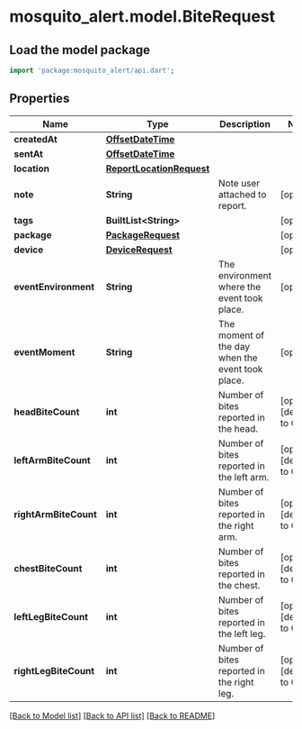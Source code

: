 # mosquito_alert.model.BiteRequest

## Load the model package
```dart
import 'package:mosquito_alert/api.dart';
```

## Properties
Name | Type | Description | Notes
------------ | ------------- | ------------- | -------------
**createdAt** | [**OffsetDateTime**](OffsetDateTime.md) |  | 
**sentAt** | [**OffsetDateTime**](OffsetDateTime.md) |  | 
**location** | [**ReportLocationRequest**](ReportLocationRequest.md) |  | 
**note** | **String** | Note user attached to report. | [optional] 
**tags** | **BuiltList&lt;String&gt;** |  | [optional] 
**package** | [**PackageRequest**](PackageRequest.md) |  | [optional] 
**device** | [**DeviceRequest**](DeviceRequest.md) |  | [optional] 
**eventEnvironment** | **String** | The environment where the event took place. | [optional] 
**eventMoment** | **String** | The moment of the day when the event took place. | [optional] 
**headBiteCount** | **int** | Number of bites reported in the head. | [optional] [default to 0]
**leftArmBiteCount** | **int** | Number of bites reported in the left arm. | [optional] [default to 0]
**rightArmBiteCount** | **int** | Number of bites reported in the right arm. | [optional] [default to 0]
**chestBiteCount** | **int** | Number of bites reported in the chest. | [optional] [default to 0]
**leftLegBiteCount** | **int** | Number of bites reported in the left leg. | [optional] [default to 0]
**rightLegBiteCount** | **int** | Number of bites reported in the right leg. | [optional] [default to 0]

[[Back to Model list]](../README.md#documentation-for-models) [[Back to API list]](../README.md#documentation-for-api-endpoints) [[Back to README]](../README.md)


